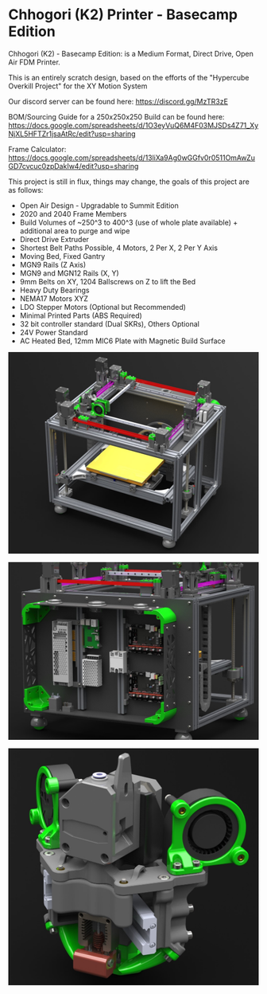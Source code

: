 # Chhogori (K2) Printer - Basecamp Edition

Chhogori (K2) - Basecamp Edition: is a Medium Format, Direct Drive, Open Air FDM Printer.

This is an entirely scratch design, based on the efforts of the "Hypercube Overkill Project" for the XY Motion System

Our discord server can be found here: https://discord.gg/MzTR3zE

BOM/Sourcing Guide for a 250x250x250 Build can be found here:  https://docs.google.com/spreadsheets/d/1O3eyVuQ6M4F03MJSDs4Z71_XyNjXL5HFTZr1jsaAtRc/edit?usp=sharing

Frame Calculator: https://docs.google.com/spreadsheets/d/13liXa9Ag0wGGfv0r0511OmAwZuGD7cvcuc0zpDakIw4/edit?usp=sharing

This project is still in flux, things may change, the goals of this project are as follows:

- Open Air Design - Upgradable to Summit Edition
- 2020 and 2040 Frame Members
- Build Volumes of ~250^3 to 400^3 (use of whole plate available) + additional area to purge and wipe
- Direct Drive Extruder
- Shortest Belt Paths Possible, 4 Motors, 2 Per X, 2 Per Y Axis
- Moving Bed, Fixed Gantry
- MGN9 Rails (Z Axis)
- MGN9 and MGN12 Rails (X, Y)
- 9mm Belts on XY, 1204 Ballscrews on Z to lift the Bed
- Heavy Duty Bearings
- NEMA17 Motors XYZ
- LDO Stepper Motors (Optional but Recommended)
- Minimal Printed Parts (ABS Required)
- 32 bit controller standard (Dual SKRs), Others Optional
- 24V Power Standard
- AC Heated Bed, 12mm MIC6 Plate with Magnetic Build Surface

 ![Image of K2](https://raw.githubusercontent.com/Annex-Engineering/Chhogori-K2-Basecamp-Edition/master/Images/ISO.JPG?raw=true)
 
 ![Image of K2 Electronics](https://github.com/Annex-Engineering/Chhogori-K2-Basecamp-Edition/blob/master/Images/Electronics_Bay.JPG?raw=true)
 
 ![Image of K2 Toolhead](https://github.com/Annex-Engineering/Chhogori-K2-Basecamp-Edition/blob/master/Images/Toolhead.JPG?raw=true)
